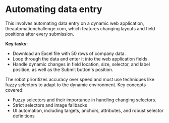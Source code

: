 # Automating data entry

This involves automating data entry on a dynamic web application, theautomationchallenge.com, which features changing layouts and field positions after every submission.

**Key tasks:**

- Download an Excel file with 50 rows of company data.
- Loop through the data and enter it into the web application fields.
- Handle dynamic changes in field location, size, selector, and label position, as well as the Submit button's position.

The robot prioritizes accuracy over speed and must use techniques like fuzzy selectors to adapt to the dynamic environment. Key concepts covered:

- Fuzzy selectors and their importance in handling changing selectors.
- Strict selectors and image fallbacks
- UI automation, including targets, anchors, attributes, and robust selector definitions
